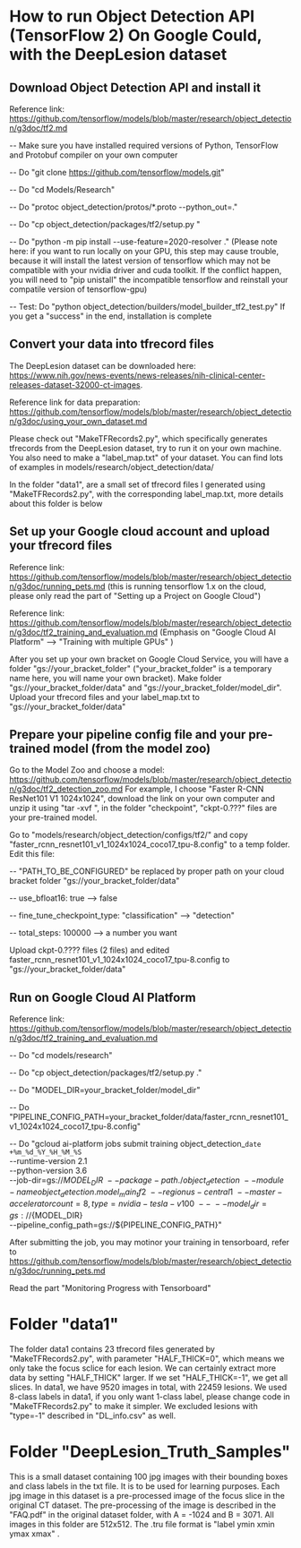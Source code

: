 # How to run Object Detection API (TensorFlow 2) On Google Could, with the DeepLesion dataset
## Download Object Detection API and install it
Reference link: https://github.com/tensorflow/models/blob/master/research/object_detection/g3doc/tf2.md

-- Make sure you have installed required versions of Python, TensorFlow and Protobuf compiler on your own computer

-- Do "git clone https://github.com/tensorflow/models.git"

-- Do "cd Models/Research"

-- Do "protoc object_detection/protos/*.proto --python_out=."

-- Do "cp object_detection/packages/tf2/setup.py "

-- Do "python -m pip install --use-feature=2020-resolver ." (Please note here: if you want to run locally on your GPU, this step may cause trouble, because it will install the latest version of tensorflow which may not be compatible with your nvidia driver and cuda toolkit.  If the conflict happen, you will need to "pip unistall" the incompatible tensorflow and reinstall your compatile version of tensorflow-gpu)

-- Test: Do "python object_detection/builders/model_builder_tf2_test.py" If you get a "success" in the end, installation is complete

## Convert your data into tfrecord files
The DeepLesion dataset can be downloaded here: https://www.nih.gov/news-events/news-releases/nih-clinical-center-releases-dataset-32000-ct-images. 

Reference link for data preparation: https://github.com/tensorflow/models/blob/master/research/object_detection/g3doc/using_your_own_dataset.md

Please check out "MakeTFRecords2.py", which specifically generates tfrecords from the DeepLesion dataset, try to run it on your own machine. You also need to make a "label_map.txt" of your dataset. You can find lots of examples in models/research/object_detection/data/

In the folder "data1", are a small set of tfrecord files I generated using "MakeTFRecords2.py", with the corresponding label_map.txt, more details about this folder is below

## Set up your Google cloud account and upload your tfrecord files
Reference link: https://github.com/tensorflow/models/blob/master/research/object_detection/g3doc/running_pets.md (this is running tensorflow 1.x on the cloud, please only read the part of "Setting up a Project on Google Cloud")

Reference link: https://github.com/tensorflow/models/blob/master/research/object_detection/g3doc/tf2_training_and_evaluation.md (Emphasis on "Google Cloud AI Platform" --> "Training with multiple GPUs" )

After you set up your own bracket on Google Cloud Service, you will have a folder "gs://your_bracket_folder" ("your_bracket_folder" is a temporary name here, you will name your own bracket). Make folder "gs://your_bracket_folder/data" and "gs://your_bracket_folder/model_dir".  Upload your tfrecord files and your label_map.txt to "gs://your_bracket_folder/data" 

## Prepare your pipeline config file and your pre-trained model (from the model zoo) 
Go to the Model Zoo and choose a model: https://github.com/tensorflow/models/blob/master/research/object_detection/g3doc/tf2_detection_zoo.md
  For example, I choose "Faster R-CNN ResNet101 V1 1024x1024", download the link on your own computer and unzip it using "tar -xvf ", in the folder "checkpoint", 
"ckpt-0.???" files are your pre-trained model.

Go to "models/research/object_detection/configs/tf2/" and copy "faster_rcnn_resnet101_v1_1024x1024_coco17_tpu-8.config" to a temp folder. Edit this file:

-- "PATH_TO_BE_CONFIGURED" be replaced by proper path on your cloud bracket folder "gs://your_bracket_folder/data"

-- use_bfloat16: true --> false

-- fine_tune_checkpoint_type: "classification" --> "detection"

-- total_steps: 100000 --> a number you want

Upload ckpt-0.???? files (2 files) and edited faster_rcnn_resnet101_v1_1024x1024_coco17_tpu-8.config to "gs://your_bracket_folder/data"

## Run on Google Cloud AI Platform
Reference link: https://github.com/tensorflow/models/blob/master/research/object_detection/g3doc/tf2_training_and_evaluation.md

-- Do "cd models/research"

-- Do "cp object_detection/packages/tf2/setup.py ."

-- Do "MODEL_DIR=your_bracket_folder/model_dir"

-- Do "PIPELINE_CONFIG_PATH=your_bracket_folder/data/faster_rcnn_resnet101_v1_1024x1024_coco17_tpu-8.config"

-- Do "gcloud ai-platform jobs submit training object_detection_`date +%m_%d_%Y_%H_%M_%S` \
    --runtime-version 2.1 \
    --python-version 3.6 \
    --job-dir=gs://${MODEL_DIR} \
    --package-path ./object_detection \
    --module-name object_detection.model_main_tf2 \
    --region us-central1 \
    --master-accelerator count=8,type=nvidia-tesla-v100 \
    -- \
    --model_dir=gs://${MODEL_DIR} \
    --pipeline_config_path=gs://${PIPELINE_CONFIG_PATH}"
    
After submitting the job, you may motinor your training in tensorboard, refer to https://github.com/tensorflow/models/blob/master/research/object_detection/g3doc/running_pets.md 

Read the part "Monitoring Progress with Tensorboard"


# Folder "data1"
The folder data1 contains 23 tfrecord files generated by "MakeTFRecords2.py", with parameter "HALF_THICK=0", which means we only take the focus sclice for each lesion.  We can certainly extract more data by setting "HALF_THICK" larger.  If we set "HALF_THICK=-1", we get all slices. In data1, we have 9520 images in total, with 22459 lesions. We used 8-class labels in data1, if you only want 1-class label, please change code in "MakeTFRecords2.py" to make it simpler. We excluded lesions with "type=-1" described in "DL_info.csv" as well. 


# Folder "DeepLesion_Truth_Samples"
This is a small dataset containing 100 jpg images with their bounding boxes and class labels in the txt file. It is to be used for learning purposes. 
Each jpg image in this dataset is a pre-processed image of the focus slice in the original CT dataset.
The pre-processing of the image is described in the "FAQ.pdf" in the original dataset folder, with A = -1024 and B = 3071.
All images in this folder are 512x512.
The .tru file format is "label  ymin  xmin  ymax  xmax" .

